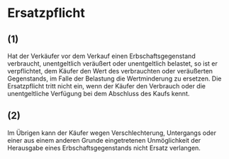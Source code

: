 # Ersatzpflicht



## (1)

 Hat der Verkäufer vor dem Verkauf einen Erbschaftsgegenstand verbraucht, unentgeltlich veräußert oder unentgeltlich belastet, so ist er verpflichtet, dem Käufer den Wert des verbrauchten oder veräußerten Gegenstands, im Falle der Belastung die Wertminderung zu ersetzen. Die Ersatzpflicht tritt nicht ein, wenn der Käufer den Verbrauch oder die unentgeltliche Verfügung bei dem Abschluss des Kaufs kennt.

## (2)

 Im Übrigen kann der Käufer wegen Verschlechterung, Untergangs oder einer aus einem anderen Grunde eingetretenen Unmöglichkeit der Herausgabe eines Erbschaftsgegenstands nicht Ersatz verlangen. 

